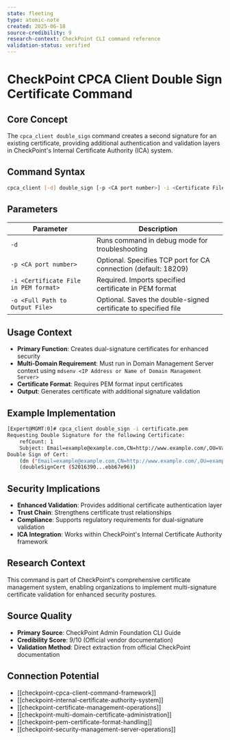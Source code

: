 ```yaml
---
state: fleeting
type: atomic-note
created: 2025-06-18
source-credibility: 9
research-context: CheckPoint CLI command reference
validation-status: verified
---
```


# CheckPoint CPCA Client Double Sign Certificate Command

## Core Concept
The `cpca_client double_sign` command creates a second signature for an existing certificate, providing additional authentication and validation layers in CheckPoint's Internal Certificate Authority (ICA) system.

## Command Syntax
```bash
cpca_client [-d] double_sign [-p <CA port number>] -i <Certificate File in PEM format> [-o <Full Path to Output File>]
```

## Parameters
| Parameter | Description |
|-----------|-------------|
| `-d` | Runs command in debug mode for troubleshooting |
| `-p <CA port number>` | Optional. Specifies TCP port for CA connection (default: 18209) |
| `-i <Certificate File in PEM format>` | Required. Imports specified certificate in PEM format |
| `-o <Full Path to Output File>` | Optional. Saves the double-signed certificate to specified file |

## Usage Context
- **Primary Function**: Creates dual-signature certificates for enhanced security
- **Multi-Domain Requirement**: Must run in Domain Management Server context using `mdsenv <IP Address or Name of Domain Management Server>`
- **Certificate Format**: Requires PEM format input certificates
- **Output**: Generates certificate with additional signature validation

## Example Implementation
```bash
[Expert@MGMT:0]# cpca_client double_sign -i certificate.pem
Requesting Double Signature for the following Certificate:
    refCount: 1
    Subject: Email=example@example.com,CN=http://www.example.com/,OU=ValiCert Class 2 Policy Validation Authority
Double Sign of Cert:
    (dn ("Email=example@example.com,CN=http://www.example.com/,OU=exampleOU Class 2 Policy Validation Authority"))
    (doubleSignCert (52016390...ebb67e96))
```

## Security Implications
- **Enhanced Validation**: Provides additional certificate authentication layer
- **Trust Chain**: Strengthens certificate trust relationships
- **Compliance**: Supports regulatory requirements for dual-signature validation
- **ICA Integration**: Works within CheckPoint's Internal Certificate Authority framework

## Research Context
This command is part of CheckPoint's comprehensive certificate management system, enabling organizations to implement multi-signature certificate validation for enhanced security postures.

## Source Quality
- **Primary Source**: CheckPoint Admin Foundation CLI Guide
- **Credibility Score**: 9/10 (Official vendor documentation)
- **Validation Method**: Direct extraction from official CheckPoint documentation

## Connection Potential
- [[checkpoint-cpca-client-command-framework]]
- [[checkpoint-internal-certificate-authority-system]]
- [[checkpoint-certificate-management-operations]]
- [[checkpoint-multi-domain-certificate-administration]]
- [[checkpoint-pem-certificate-format-handling]]
- [[checkpoint-security-management-server-operations]]